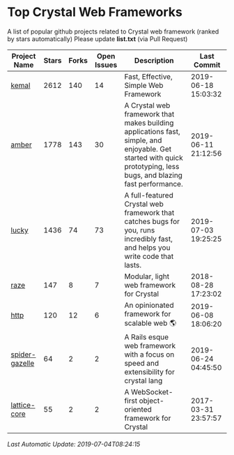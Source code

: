 # Top Crystal Web Frameworks
A list of popular github projects related to Crystal web framework (ranked by stars automatically)
Please update **list.txt** (via Pull Request)

| Project Name | Stars | Forks | Open Issues | Description | Last Commit |
| ------------ | ----- | ----- | ----------- | ----------- | ----------- |
| [kemal](https://github.com/kemalcr/kemal) | 2612 | 140 | 14 | Fast, Effective, Simple Web Framework | 2019-06-18 15:03:32 |
| [amber](https://github.com/amberframework/amber) | 1778 | 143 | 30 | A Crystal web framework that makes building applications fast, simple, and enjoyable. Get started with quick prototyping, less bugs, and blazing fast performance. | 2019-06-11 21:12:56 |
| [lucky](https://github.com/luckyframework/lucky) | 1436 | 74 | 73 | A full-featured Crystal web framework that catches bugs for you, runs incredibly fast, and helps you write code that lasts. | 2019-07-03 19:25:25 |
| [raze](https://github.com/samueleaton/raze) | 147 | 8 | 7 | Modular, light web framework for Crystal | 2018-08-28 17:23:02 |
| [http](https://github.com/onyxframework/http) | 120 | 12 | 6 | An opinionated framework for scalable web 🌎 | 2019-06-08 18:06:20 |
| [spider-gazelle](https://github.com/spider-gazelle/spider-gazelle) | 64 | 2 | 2 | A Rails esque web framework with a focus on speed and extensibility for crystal lang | 2019-06-24 04:45:50 |
| [lattice-core](https://github.com/jasonl99/lattice-core) | 55 | 2 | 2 | A WebSocket-first object-oriented framework for Crystal | 2017-03-31 23:57:57 |

*Last Automatic Update: 2019-07-04T08:24:15*